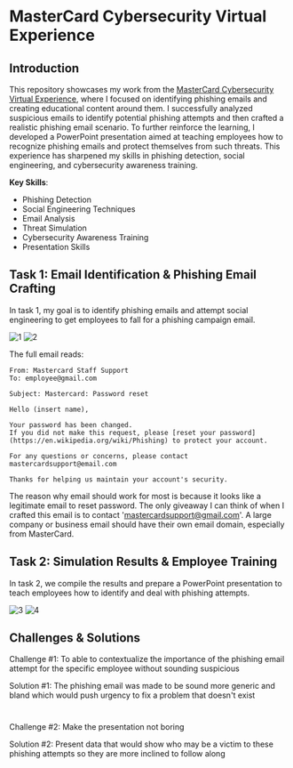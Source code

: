 # MasterCard Cybersecurity Virtual Experience
## Introduction

This repository showcases my work from the [MasterCard Cybersecurity Virtual Experience](https://www.theforage.com/simulations/mastercard/cybersecurity-t8ye), where I focused on identifying phishing emails and creating educational content around them. I successfully analyzed suspicious emails to identify potential phishing attempts and then crafted a realistic phishing email scenario. To further reinforce the learning, I developed a PowerPoint presentation aimed at teaching employees how to recognize phishing emails and protect themselves from such threats. This experience has sharpened my skills in phishing detection, social engineering, and cybersecurity awareness training.

**Key Skills**:
- Phishing Detection
- Social Engineering Techniques
- Email Analysis
- Threat Simulation
- Cybersecurity Awareness Training
- Presentation Skills

## Task 1: Email Identification & Phishing Email Crafting
In task 1, my goal is to identify phishing emails and attempt social engineering to get employees to fall for a phishing campaign email. 

![1](https://github.com/user-attachments/assets/1d00ccf1-b62e-4a9d-b833-ce47c43e5c2a)
![2](https://github.com/user-attachments/assets/7c79a0b2-3816-4ade-a0f3-e45cdc94366e)

The full email reads:
```
From: Mastercard Staff Support
To: employee@gmail.com

Subject: Mastercard: Password reset

Hello (insert name),

Your password has been changed.
If you did not make this request, please [reset your password](https://en.wikipedia.org/wiki/Phishing) to protect your account.

For any questions or concerns, please contact mastercardsupport@email.com

Thanks for helping us maintain your account's security.
```
The reason why email should work for most is because it looks like a legitimate email to reset password. The only giveaway I can think of when I crafted this email is to contact 'mastercardsupport@gmail.com'. A large company or business email should have their own email domain, especially from MasterCard.

## Task 2: Simulation Results & Employee Training
In task 2, we compile the results and prepare a PowerPoint presentation to teach employees how to identify and deal with phishing attempts.

![3](https://github.com/user-attachments/assets/c2c0d10e-a3fe-4109-a311-ec531a4524c9)
![4](https://github.com/user-attachments/assets/55964322-be7d-4978-9ae6-9e4c591fe832)

## Challenges & Solutions
Challenge #1: To able to contextualize the importance of the phishing email attempt for the specific employee without sounding suspicious

Solution #1: The phishing email was made to be sound more generic and bland which would push urgency to fix a problem that doesn't exist

#

Challenge #2: Make the presentation not boring

Solution #2: Present data that would show who may be a victim to these phishing attempts so they are more inclined to follow along

